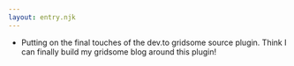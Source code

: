 ```yaml
---
layout: entry.njk
---
```


- Putting on the final touches of the dev.to gridsome source plugin. Think I can finally build my gridsome blog around this plugin!
